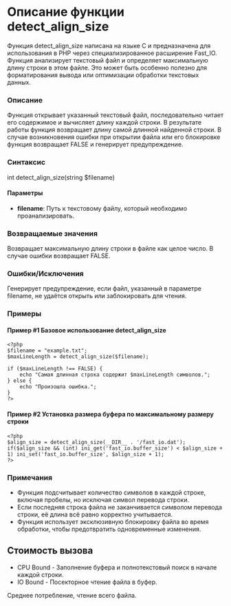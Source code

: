 # Описание функции detect_align_size

Функция detect_align_size написана на языке C и предназначена для использования в PHP через специализированное расширение Fast_IO. 
Функция анализирует текстовый файл и определяет максимальную длину строки в этом файле. 
Это может быть особенно полезно для форматирования вывода или оптимизации обработки текстовых данных.


### Описание

Функция открывает указанный текстовый файл, последовательно читает его содержимое и вычисляет длину каждой строки. В результате работы функция возвращает длину самой длинной найденной строки. В случае возникновения ошибки при открытии файла или его блокировке функция возвращает FALSE и генерирует предупреждение.

### Синтаксис

int detect_align_size(string $filename)


#### Параметры

- **filename**: Путь к текстовому файлу, который необходимо проанализировать.

### Возвращаемые значения

Возвращает максимальную длину строки в файле как целое число. В случае ошибки возвращает FALSE.

### Ошибки/Исключения

Генерирует предупреждение, если файл, указанный в параметре filename, не удаётся открыть или заблокировать для чтения.

### Примеры

#### Пример #1 Базовое использование detect_align_size
```
<?php
$filename = "example.txt";
$maxLineLength = detect_align_size($filename);

if ($maxLineLength !== FALSE) {
    echo "Самая длинная строка содержит $maxLineLength символов.";
} else {
    echo "Произошла ошибка.";
}
?>
```

#### Пример #2 Установка размера буфера по максимальному размеру строки
```
<?php
$align_size = detect_align_size(__DIR__ . '/fast_io.dat');
if($align_size && (int) ini_get('fast_io.buffer_size') < $align_size + 1) ini_set('fast_io.buffer_size', $align_size + 1);
?>
```


### Примечания

- Функция подсчитывает количество символов в каждой строке, включая пробелы, но исключая символ перевода строки.
- Если последняя строка файла не заканчивается символом перевода строки, её длина всё равно корректно учитывается.
- Функция использует эксклюзивную блокировку файла во время обработки, чтобы предотвратить одновременные изменения.


## Стоимость вызова

- CPU Bound - Заполнение буфера и полнотекстовый поиск в начале каждой строки.
- IO Bound - Посекторное чтение файла в буфер.

Среднее потребление, чтение всего файла.

